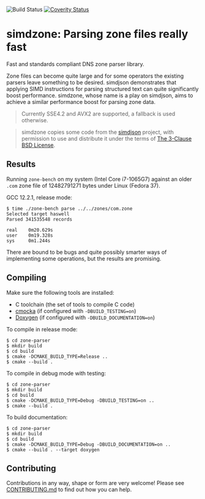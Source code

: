 ![Build Status](https://github.com/NLnetLabs/simdzone/actions/workflows/build-test.yml/badge.svg)
[![Coverity Status](https://scan.coverity.com/projects/27509/badge.svg)](https://scan.coverity.com/projects/nlnetlabs-simdzone)

simdzone: Parsing zone files really fast
========================================

Fast and standards compliant DNS zone parser library.

Zone files can become quite large and for some operators the existing parsers
leave something to be desired. simdjson demonstrates that applying SIMD
instructions for parsing structured text can quite significantly boost
performance. simdzone, whose name is a play on simdjson, aims to achieve a
similar performance boost for parsing zone data.

> Currently SSE4.2 and AVX2 are supported, a fallback is used otherwise.

> simdzone copies some code from the [simdjson][simdjson] project, with
> permission to use and distribute it under the terms of
> [The 3-Clause BSD License][bsd-3-clause].

[simdjson]: https://github.com/simdjson/simdjson
[bsd-3-clause]: https://opensource.org/license/bsd-3-clause/

## Results
Running `zone-bench` on my system (Intel Core i7-1065G7) against an older
`.com` zone file of 12482791271 bytes under Linux (Fedora 37).

GCC 12.2.1, release mode:
```
$ time ./zone-bench parse ../../zones/com.zone
Selected target haswell
Parsed 341535548 records

real    0m20.629s
user    0m19.328s
sys     0m1.244s
```

There are bound to be bugs and quite possibly smarter ways of implementing
some operations, but the results are promising.

## Compiling
Make sure the following tools are installed:
  * C toolchain (the set of tools to compile C code)
  * [cmocka](https://cmocka.org/) (if configured with `-DBUILD_TESTING=on`)
  * [Doxygen](https://www.doxygen.nl/) (if configured with `-DBUILD_DOCUMENTATION=on`)

To compile in release mode:
```
$ cd zone-parser
$ mkdir build
$ cd build
$ cmake -DCMAKE_BUILD_TYPE=Release ..
$ cmake --build .
```

To compile in debug mode with testing:
```
$ cd zone-parser
$ mkdir build
$ cd build
$ cmake -DCMAKE_BUILD_TYPE=Debug -DBUILD_TESTING=on ..
$ cmake --build .
```

To build documentation:
```
$ cd zone-parser
$ mkdir build
$ cd build
$ cmake -DCMAKE_BUILD_TYPE=Debug -DBUILD_DOCUMENTATION=on ..
$ cmake --build . --target doxygen
```

## Contributing
Contributions in any way, shape or form are very welcome! Please see
[CONTRIBUTING.md](CONTRIBUTING.md) to find out how you can help.
